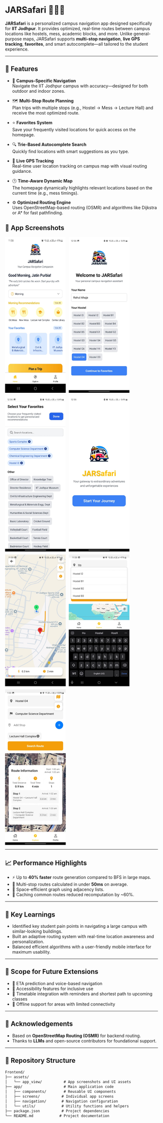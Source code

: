 # JARSafari 🚶‍♂️📍

**JARSafari** is a personalized campus navigation app designed specifically for **IIT Jodhpur**. It provides optimized, real-time routes between campus locations like hostels, mess, academic blocks, and more. Unlike general-purpose maps, JARSafari supports **multi-stop navigation**, **live GPS tracking**, **favorites**, and smart autocomplete—all tailored to the student experience.

---

## 🚀 Features

- 🧭 **Campus-Specific Navigation**  
  Navigate the IIT Jodhpur campus with accuracy—designed for both outdoor and indoor zones.

- 🗺️ **Multi-Stop Route Planning**  
  Plan trips with multiple stops (e.g., Hostel → Mess → Lecture Hall) and receive the most optimized route.

- ⭐ **Favorites System**  
  Save your frequently visited locations for quick access on the homepage.

- 🔍 **Trie-Based Autocomplete Search**  
  Quickly find locations with smart suggestions as you type.

- 📍 **Live GPS Tracking**  
  Real-time user location tracking on campus map with visual routing guidance.

- 🕒 **Time-Aware Dynamic Map**  
  The homepage dynamically highlights relevant locations based on the current time (e.g., mess timings).

- ⚙️ **Optimized Routing Engine**  
  Uses OpenStreetMap-based routing (OSMR) and algorithms like Dijkstra or A* for fast pathfinding.

## 📱 App Screenshots

<div style="display: flex; flex-wrap: wrap; gap: 10px;">
  <img src="Frontend/assets/app_view/home.jpg" alt="JARSafari Home Screen showing campus map with highlighted locations" width="200"/>
  <img src="Frontend/assets/app_view/info.jpg" alt="JARSafari Location Information Screen with detailed building info" width="200"/>
  <img src="Frontend/assets/app_view/favorites.jpg" alt="JARSafari Favorites Screen showing saved locations" width="200"/>
  <img src="Frontend/assets/app_view/flanding.jpg" alt="JARSafari Multi-Stop Planning Screen with route options" width="200"/>
  <img src="Frontend/assets/app_view/gps.jpg" alt="JARSafari GPS Navigation Screen with live tracking" width="200"/>
  <img src="Frontend/assets/app_view/autorec.jpg" alt="JARSafari First Landing Screen with welcome message" width="200"/>
  <img src="Frontend/assets/app_view/stops.jpg" alt="JARSafari Multi-Stop Route Screen showing waypoints" width="200"/>
</div>


---

## 📈 Performance Highlights

- ⚡ Up to **40% faster** route generation compared to BFS in large maps.
- 🔁 Multi-stop routes calculated in under **50ms** on average.
- 💾 Space-efficient graph using adjacency lists.
- 📂 Caching common routes reduced recomputation by ~60%.

---

## 🧠 Key Learnings

- Identified key student pain points in navigating a large campus with similar-looking buildings.
- Built an adaptive routing system with real-time location awareness and personalization.
- Balanced efficient algorithms with a user-friendly mobile interface for maximum usability.

---

## 🔮 Scope for Future Extensions

- 📍 ETA prediction and voice-based navigation
- 🧏 Accessibility features for inclusive use
- 📅 Timetable integration with reminders and shortest path to upcoming classes
- 📡 Offline support for areas with limited connectivity

---

## 🙌 Acknowledgements

- Based on **OpenStreetMap Routing (OSMR)** for backend routing.
- Thanks to **LLMs** and open-source contributors for foundational support.

---

## 📂 Repository Structure

```
Frontend/
├── assets/
│   └── app_view/          # App screenshots and UI assets
├── app/                   # Main application code
│   ├── components/        # Reusable UI components
│   ├── screens/          # Individual app screens
│   ├── navigation/       # Navigation configuration
│   └── utils/            # Utility functions and helpers
├── package.json          # Project dependencies
└── README.md            # Project documentation
```
